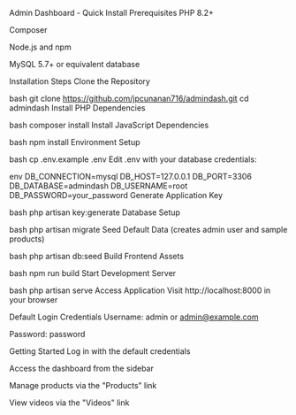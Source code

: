 Admin Dashboard - Quick Install
Prerequisites
PHP 8.2+

Composer

Node.js and npm

MySQL 5.7+ or equivalent database

Installation Steps
Clone the Repository

bash
git clone https://github.com/jpcunanan716/admindash.git
cd admindash
Install PHP Dependencies

bash
composer install
Install JavaScript Dependencies

bash
npm install
Environment Setup

bash
cp .env.example .env
Edit .env with your database credentials:

env
DB_CONNECTION=mysql
DB_HOST=127.0.0.1
DB_PORT=3306
DB_DATABASE=admindash
DB_USERNAME=root
DB_PASSWORD=your_password
Generate Application Key

bash
php artisan key:generate
Database Setup

bash
php artisan migrate
Seed Default Data (creates admin user and sample products)

bash
php artisan db:seed
Build Frontend Assets

bash
npm run build
Start Development Server

bash
php artisan serve
Access Application
Visit http://localhost:8000 in your browser

Default Login Credentials
Username: admin or admin@example.com

Password: password

Getting Started
Log in with the default credentials

Access the dashboard from the sidebar

Manage products via the "Products" link

View videos via the "Videos" link
